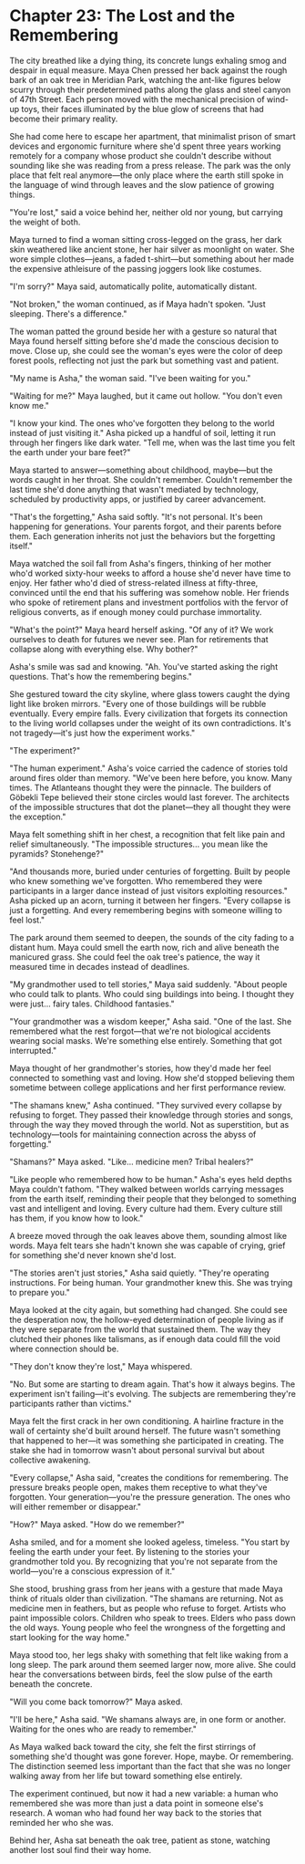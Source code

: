 # Chapter 23: The Lost and the Remembering

The city breathed like a dying thing, its concrete lungs exhaling smog and despair in equal measure. Maya Chen pressed her back against the rough bark of an oak tree in Meridian Park, watching the ant-like figures below scurry through their predetermined paths along the glass and steel canyon of 47th Street. Each person moved with the mechanical precision of wind-up toys, their faces illuminated by the blue glow of screens that had become their primary reality.

She had come here to escape her apartment, that minimalist prison of smart devices and ergonomic furniture where she'd spent three years working remotely for a company whose product she couldn't describe without sounding like she was reading from a press release. The park was the only place that felt real anymore—the only place where the earth still spoke in the language of wind through leaves and the slow patience of growing things.

"You're lost," said a voice behind her, neither old nor young, but carrying the weight of both.

Maya turned to find a woman sitting cross-legged on the grass, her dark skin weathered like ancient stone, her hair silver as moonlight on water. She wore simple clothes—jeans, a faded t-shirt—but something about her made the expensive athleisure of the passing joggers look like costumes.

"I'm sorry?" Maya said, automatically polite, automatically distant.

"Not broken," the woman continued, as if Maya hadn't spoken. "Just sleeping. There's a difference."

The woman patted the ground beside her with a gesture so natural that Maya found herself sitting before she'd made the conscious decision to move. Close up, she could see the woman's eyes were the color of deep forest pools, reflecting not just the park but something vast and patient.

"My name is Asha," the woman said. "I've been waiting for you."

"Waiting for me?" Maya laughed, but it came out hollow. "You don't even know me."

"I know your kind. The ones who've forgotten they belong to the world instead of just visiting it." Asha picked up a handful of soil, letting it run through her fingers like dark water. "Tell me, when was the last time you felt the earth under your bare feet?"

Maya started to answer—something about childhood, maybe—but the words caught in her throat. She couldn't remember. Couldn't remember the last time she'd done anything that wasn't mediated by technology, scheduled by productivity apps, or justified by career advancement.

"That's the forgetting," Asha said softly. "It's not personal. It's been happening for generations. Your parents forgot, and their parents before them. Each generation inherits not just the behaviors but the forgetting itself."

Maya watched the soil fall from Asha's fingers, thinking of her mother who'd worked sixty-hour weeks to afford a house she'd never have time to enjoy. Her father who'd died of stress-related illness at fifty-three, convinced until the end that his suffering was somehow noble. Her friends who spoke of retirement plans and investment portfolios with the fervor of religious converts, as if enough money could purchase immortality.

"What's the point?" Maya heard herself asking. "Of any of it? We work ourselves to death for futures we never see. Plan for retirements that collapse along with everything else. Why bother?"

Asha's smile was sad and knowing. "Ah. You've started asking the right questions. That's how the remembering begins."

She gestured toward the city skyline, where glass towers caught the dying light like broken mirrors. "Every one of those buildings will be rubble eventually. Every empire falls. Every civilization that forgets its connection to the living world collapses under the weight of its own contradictions. It's not tragedy—it's just how the experiment works."

"The experiment?"

"The human experiment." Asha's voice carried the cadence of stories told around fires older than memory. "We've been here before, you know. Many times. The Atlanteans thought they were the pinnacle. The builders of Göbekli Tepe believed their stone circles would last forever. The architects of the impossible structures that dot the planet—they all thought they were the exception."

Maya felt something shift in her chest, a recognition that felt like pain and relief simultaneously. "The impossible structures... you mean like the pyramids? Stonehenge?"

"And thousands more, buried under centuries of forgetting. Built by people who knew something we've forgotten. Who remembered they were participants in a larger dance instead of just visitors exploiting resources." Asha picked up an acorn, turning it between her fingers. "Every collapse is just a forgetting. And every remembering begins with someone willing to feel lost."

The park around them seemed to deepen, the sounds of the city fading to a distant hum. Maya could smell the earth now, rich and alive beneath the manicured grass. She could feel the oak tree's patience, the way it measured time in decades instead of deadlines.

"My grandmother used to tell stories," Maya said suddenly. "About people who could talk to plants. Who could sing buildings into being. I thought they were just... fairy tales. Childhood fantasies."

"Your grandmother was a wisdom keeper," Asha said. "One of the last. She remembered what the rest forgot—that we're not biological accidents wearing social masks. We're something else entirely. Something that got interrupted."

Maya thought of her grandmother's stories, how they'd made her feel connected to something vast and loving. How she'd stopped believing them sometime between college applications and her first performance review.

"The shamans knew," Asha continued. "They survived every collapse by refusing to forget. They passed their knowledge through stories and songs, through the way they moved through the world. Not as superstition, but as technology—tools for maintaining connection across the abyss of forgetting."

"Shamans?" Maya asked. "Like... medicine men? Tribal healers?"

"Like people who remembered how to be human." Asha's eyes held depths Maya couldn't fathom. "They walked between worlds carrying messages from the earth itself, reminding their people that they belonged to something vast and intelligent and loving. Every culture had them. Every culture still has them, if you know how to look."

A breeze moved through the oak leaves above them, sounding almost like words. Maya felt tears she hadn't known she was capable of crying, grief for something she'd never known she'd lost.

"The stories aren't just stories," Asha said quietly. "They're operating instructions. For being human. Your grandmother knew this. She was trying to prepare you."

Maya looked at the city again, but something had changed. She could see the desperation now, the hollow-eyed determination of people living as if they were separate from the world that sustained them. The way they clutched their phones like talismans, as if enough data could fill the void where connection should be.

"They don't know they're lost," Maya whispered.

"No. But some are starting to dream again. That's how it always begins. The experiment isn't failing—it's evolving. The subjects are remembering they're participants rather than victims."

Maya felt the first crack in her own conditioning. A hairline fracture in the wall of certainty she'd built around herself. The future wasn't something that happened to her—it was something she participated in creating. The stake she had in tomorrow wasn't about personal survival but about collective awakening.

"Every collapse," Asha said, "creates the conditions for remembering. The pressure breaks people open, makes them receptive to what they've forgotten. Your generation—you're the pressure generation. The ones who will either remember or disappear."

"How?" Maya asked. "How do we remember?"

Asha smiled, and for a moment she looked ageless, timeless. "You start by feeling the earth under your feet. By listening to the stories your grandmother told you. By recognizing that you're not separate from the world—you're a conscious expression of it."

She stood, brushing grass from her jeans with a gesture that made Maya think of rituals older than civilization. "The shamans are returning. Not as medicine men in feathers, but as people who refuse to forget. Artists who paint impossible colors. Children who speak to trees. Elders who pass down the old ways. Young people who feel the wrongness of the forgetting and start looking for the way home."

Maya stood too, her legs shaky with something that felt like waking from a long sleep. The park around them seemed larger now, more alive. She could hear the conversations between birds, feel the slow pulse of the earth beneath the concrete.

"Will you come back tomorrow?" Maya asked.

"I'll be here," Asha said. "We shamans always are, in one form or another. Waiting for the ones who are ready to remember."

As Maya walked back toward the city, she felt the first stirrings of something she'd thought was gone forever. Hope, maybe. Or remembering. The distinction seemed less important than the fact that she was no longer walking away from her life but toward something else entirely.

The experiment continued, but now it had a new variable: a human who remembered she was more than just a data point in someone else's research. A woman who had found her way back to the stories that reminded her who she was.

Behind her, Asha sat beneath the oak tree, patient as stone, watching another lost soul find their way home.